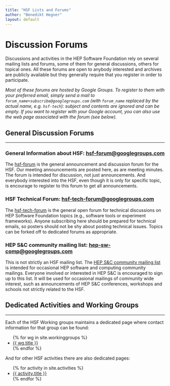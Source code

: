 ```yaml
---
title: "HSF Lists and Forums"
author: "Benedikt Hegner"
layout: default
---
```


# Discussion Forums

Discussions and activities in the HEP Software Foundation rely on several
mailing lists and forums, some of them for general discussions, others for
topical ones. All these forums are open to anybody interested and archives are
publicly available but they generally require that you register in order to
participate.

_Most of these forums are hosted by Google Groups. To register to them with your
preferred email, simply send a mail to `forum_name+subscribe@googlegroups.com`
(with `forum_name` replaced by the actual name, e.g. `hsf-tech`): subject and
contents are ignored and can be empty. If you want to register with your Google
account, you can also use the web page associated with the forum (see below)._

## General Discussion Forums

---

### General Information about HSF: hsf-forum@googlegroups.com

The [hsf-forum](http://groups.google.com/d/forum/hsf-forum) is the general
announcement and discussion forum for the HSF. Our meeting announcements are
posted here, as are meeting minutes. The forum is intended for discussion, not
just announcements. And everybody interested into the HSF, even though it is
only for specific topic, is encourage to register to this forum to get all
announcements.

### HSF Technical Forum: hsf-tech-forum@googlegroups.com

The [hsf-tech-forum](https://groups.google.com/forum/#%21forum/hsf-tech-forum)
is the general open forum for technical discussions on HEP Software Foundation
topics (e.g., software tools or experiment frameworks). Anyone subscribing here
should be prepared for technical emails, so posters should not be shy about
posting technical issues. Topics can be forked off to dedicated forums as
appropriate.

### HEP S&C community mailing list: hep-sw-comp@googlegroups.com

This is not strictly an HSF mailing list. The
[HEP S&C community mailing list](http://groups.google.com/d/forum/hep-sw-comp)
is intended for occasional HEP software and computing community mailings.
Everyone involved or interested in HEP S&C is encouraged to sign up to this
list. It will be used for occasional mailings of community wide interest, such
as announcements of HEP S&C conferences, workshops and schools not strictly
related to the HSF.

## Dedicated Activities and Working Groups

---

Each of the HSF Working groups maintains a dedicated page where contact
information for that group can be found:

<ul class="list">
{% for wg in site.workinggroups %}
  <li> <a href="{{ wg.url }}">{{ wg.title }}</a></li>
{% endfor %}
</ul>

And for other HSF activities there are also dedicated pages:

<ul class="list">
{% for activity in site.activities %}
  <li> <a href="{{ activity.url }}">{{ activity.title }}</a></li>
{% endfor %}
</ul>
